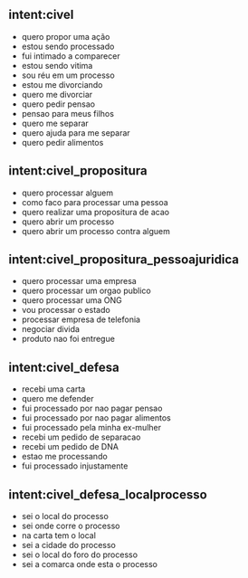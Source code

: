## intent:civel
- quero propor uma ação 
- estou sendo processado
- fui intimado a comparecer
- estou sendo vitima
- sou réu em um processo
- estou me divorciando
- quero me divorciar
- quero pedir pensao
- pensao para meus filhos
- quero me separar
- quero ajuda para me separar
- quero pedir alimentos

## intent:civel_propositura
-  quero processar alguem
-  como faco para processar uma pessoa
-  quero realizar uma propositura de acao
-  quero abrir um processo
-  quero abrir um processo contra alguem
  
## intent:civel_propositura_pessoajuridica
- quero processar uma empresa 
- quero processar um orgao publico
- quero processar uma ONG
- vou processar o estado
- processar empresa de telefonia 
- negociar divida
- produto nao foi entregue 

## intent:civel_defesa
- recebi uma carta  
- quero me defender
- fui processado por nao pagar pensao 
- fui processado por nao pagar alimentos 
- fui processado pela minha ex-mulher
- recebi um pedido de separacao 
- recebi um pedido de DNA 
- estao me processando 
- fui processado injustamente 

## intent:civel_defesa_localprocesso
- sei o local do processo 
- sei onde corre o processo 
- na carta tem o local 
- sei a cidade do processo 
- sei o local do foro do processo 
- sei a comarca onde esta o processo
